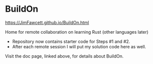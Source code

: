 # BuildOn

https://JimFawcett.github.io/BuildOn.html

Home for remote collaboration on learning Rust (other languages later)
- Repository now contains starter code for Steps #1 and #2.
- After each remote session I will put my solution code here as well.

Visit the doc page, linked above, for details about BuildOn.
